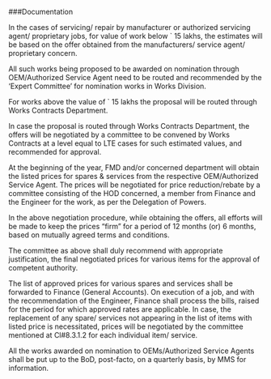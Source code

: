 ###Documentation

In the cases of servicing/ repair by manufacturer or authorized servicing agent/ proprietary jobs, for value of work below ` 15 lakhs, the estimates will be based on the offer obtained from the manufacturers/ service agent/ proprietary concern.

All such works being proposed to be awarded on nomination through OEM/Authorized Service Agent need to be routed and recommended by the ‘Expert Committee’ for nomination works in Works Division.

For works above the value of ` 15 lakhs the proposal will be routed through Works Contracts Department.

In case the proposal is routed through Works Contracts Department, the offers will be negotiated by a committee to be convened by Works Contracts at a level equal to LTE cases for such estimated values, and recommended for approval.

At the beginning of the year, FMD and/or concerned department will obtain the listed prices for spares & services from the respective OEM/Authorized Service Agent. The prices will be negotiated for price reduction/rebate by a committee consisting of the HOD concerned, a member from Finance and the Engineer for the work, as per the Delegation of Powers.

In the above negotiation procedure, while obtaining the offers, all efforts will be made to keep the prices “firm” for a period of 12 months (or) 6 months, based on mutually agreed terms and conditions.

The committee as above shall duly recommend with appropriate justification, the final negotiated prices for various items for the approval of competent authority.

The list of approved prices for various spares and services shall be forwarded to Finance (General Accounts). On execution of a job, and with the recommendation of the Engineer, Finance shall process the bills, raised for the period for which approved rates are applicable. In case, the replacement of any spare/ services not appearing in the list of items with listed price is necessitated, prices will be negotiated by the committee mentioned at Cl#8.3.1.2 for each individual item/ service.

All the works awarded on nomination to OEMs/Authorized Service Agents shall be put up to the BoD, post-facto, on a quarterly basis, by MMS for information.